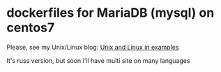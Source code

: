 # dockerfiles for MariaDB (mysql) on centos7



Please, see my Unix/Linux blog:
[Unix and Linux in examples](http://linux-notes.org)

It's russ version, but soon i'll have multi site on many languages

